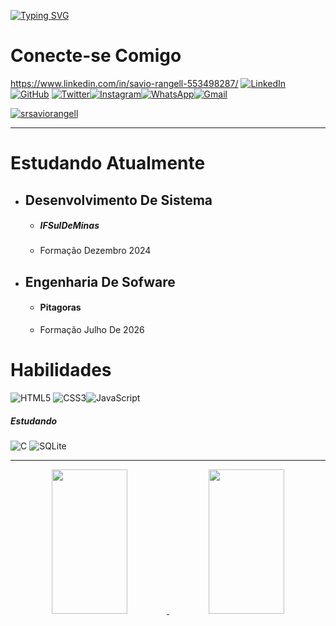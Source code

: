 
[![Typing SVG](https://readme-typing-svg.herokuapp.com/?color=auto&size=35&center=true&vCenter=true&width=1000&lines=Olá,+Meu+Nome+é+Savio+Rangel;Entre+Em+Contato:%29)](https://git.io/typing-svg)



# Conecte-se Comigo

https://www.linkedin.com/in/savio-rangell-553498287/
[![LinkedIn](https://img.shields.io/badge/LinkedIn-0077B5?style=for-the-badge&logo=linkedin&logoColor=white)]([https://linkedin.com/in/savio-rangell-553498287](https://www.linkedin.com/in/savio-rangell-553498287/)) [![GitHub](https://img.shields.io/badge/GitHbt-000?style=for-the-badge&logo=github&logoColor=white)](https://github.com/srsaviorangell) [![Twitter](https://img.shields.io/badge/Twitter-000?style=for-the-badge&logo=twitter)](https://twitter.com/srsaviorangel)[![Instagram](https://img.shields.io/badge/-Instagram-%23E4405F?style=for-the-badge&logo=instagram&logoColor=white)](https://www.instagram.com/srsaviorange/)[![WhatsApp](https://img.shields.io/badge/WhatsApp-25D366?style=for-the-badge&logo=whatsapp&logoColor=white)](https://wa.me/0557499630711)[![Gmail](https://img.shields.io/badge/Gmail-333333?style=for-the-badge&logo=gmail&logoColor=red)](mailto:srbet188@gmail.com)

<a href="https://visitor-badge.laobi.icu/"><img src="https://visitor-badge.laobi.icu/badge?page_id=srsaviorangell" alt="srsaviorangell"/></a>
***

# Estudando Atualmente 


 - ## Desenvolvimento De Sistema
     * ##### IFSulDeMinas
     *  Formação Dezembro 2024
 - ## Engenharia De Sofware
     * #### Pitagoras
     *  Formação Julho De 2026

# Habilidades
  
  ![HTML5](https://img.shields.io/badge/HTML5-E34F26?style=for-the-badge&logo=html5&logoColor=white)
![CSS3](https://img.shields.io/badge/CSS3-1572B6?style=for-the-badge&logo=css3&logoColor=white)![JavaScript](https://img.shields.io/badge/JavaScript-F7DF1E?style=for-the-badge&logo=javascript&logoColor=black)


##### Estudando 
![C](https://img.shields.io/badge/C-00599C?style=for-the-badge&logo=c&logoColor=white)
![SQLite](https://img.shields.io/badge/SQLite-000?style=for-the-badge&logo=sqlite&logoColor=07405E)



***






<div id="stats"  align="center">
    <a href="https://github.com/srsaviorangell">
     <img  width="49%" height="231px" src="https://github-readme-stats.vercel.app/api?username=srsaviorangell&theme=dark&show_icons=true">
     <img  width="49%" height="231px"src="https://github-readme-stats-git-masterrstaa-rickstaa.vercel.app/api/top-langs/?username=srsaviorangell&bg_color=000&border_color=30A3DC&title_color=E94D5F&text_color=FFF">
     





  




